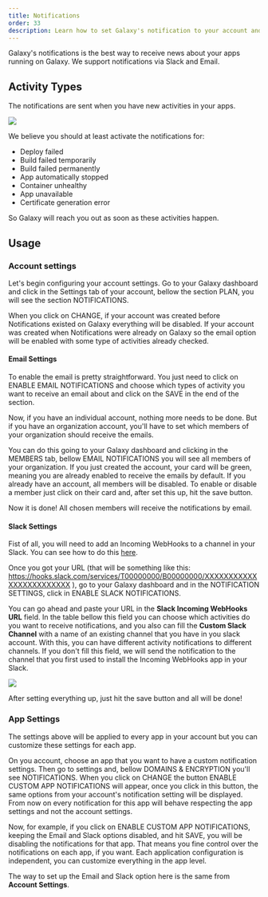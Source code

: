 ```yaml
---
title: Notifications
order: 33
description: Learn how to set Galaxy's notification to your account and apps
---
```


Galaxy's notifications is the best way to receive news about your apps running on Galaxy. We support notifications via Slack and Email.

<h2 id="activity-types">Activity Types</h2>

The notifications are sent when you have new activities in your apps.

<img src="/images/notifications-activities.png" style="max-width: 40%"/>

We believe you should at least activate the notifications for:
- Deploy failed
- Build failed temporarily
- Build failed permanently
- App automatically stopped
- Container unhealthy
- App unavailable
- Certificate generation error

So Galaxy will reach you out as soon as these activities happen.

<h2 id="usage">Usage</h2>

<h3 id="account-settigs">Account settings</h3>

Let's begin configuring your account settings. Go to your Galaxy dashboard and click in the Settings tab of your account, bellow the section PLAN, you will see the section NOTIFICATIONS.

When you click on CHANGE, if your account was created before Notifications existed on Galaxy everything will be disabled. If your account was created when Notifications were already on Galaxy so the email option will be enabled with some type of activities already checked.

<h4 id="email-settings">Email Settings</h4>

To enable the email is pretty straightforward. You just need to click on ENABLE EMAIL NOTIFICATIONS and choose which types of activity you want to receive an email about and click on the SAVE in the end of the section. 

Now, if you have an individual account, nothing more needs to be done. But if you have an organization account, you'll have to set which members of your organization should receive the emails.

You can do this going to your Galaxy dashboard and clicking in the MEMBERS tab, bellow EMAIL NOTIFICATIONS you will see all members of your organization. If you just created the account, your card will be green, meaning you are already enabled to receive the emails by default. If you already have an account, all members will be disabled. To enable or disable a member just click on their card and, after set this up, hit the save button.

Now it is done! All chosen members will receive the notifications by email.

<h4 id="slack-settings">Slack Settings</h4>

Fist of all, you will need to add an Incoming WebHooks to a channel in your Slack. You can see how to do this [here](https://slack.com/intl/en-br/help/articles/202035138-Add-an-app-to-your-workspace). 

Once you got your URL (that will be something like this: https://hooks.slack.com/services/T00000000/B00000000/XXXXXXXXXXXXXXXXXXXXXXXX ), go to your Galaxy dashboard and in the NOTIFICATION SETTINGS, click in ENABLE SLACK NOTIFICATIONS.

You can go ahead and paste your URL in the <b>Slack Incoming WebHooks URL</b> field. In the table bellow this field you can choose which activities do you want to receive notifications, and you also can fill the <b>Custom Slack Channel</b> with a name of an existing channel that you have in you slack account. With this, you can have different activity notifications to different channels. If you don't fill this field, we will send the notification to the channel that you first used to install the Incoming WebHooks app in your Slack.

<img src="/images/notifications-slack-settings.png" style="max-width: 80%"/>

After setting everything up, just hit the save button and all will be done!

<h3 id="app-settings">App Settings</h3>

The settings above will be applied to every app in your account but you can customize these settings for each app.

On you account, choose an app that you want to have a custom notification settings. Then go to settings and, bellow DOMAINS & ENCRYPTION you'll see NOTIFICATIONS. When you click on CHANGE the button ENABLE CUSTOM APP NOTIFICATIONS will appear, once you click in this button, the same options from your account's notification setting will be displayed. From now on every notification for this app will behave respecting the app settings and not the account settings.

Now, for example, if you click on ENABLE CUSTOM APP NOTIFICATIONS, keeping the Email and Slack options disabled, and hit SAVE, you will be disabling the notifications for that app. That means you fine control over the notifications on each app, if you want. Each application configuration is independent, you can customize everything in the app level.

The way to set up the Email and Slack option here is the same from <b>Account Settings</b>.
